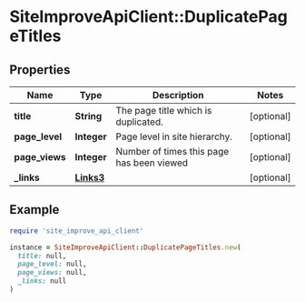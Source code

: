 # SiteImproveApiClient::DuplicatePageTitles

## Properties

| Name | Type | Description | Notes |
| ---- | ---- | ----------- | ----- |
| **title** | **String** | The page title which is duplicated. | [optional] |
| **page_level** | **Integer** | Page level in site hierarchy. | [optional] |
| **page_views** | **Integer** | Number of times this page has been viewed | [optional] |
| **_links** | [**Links3**](Links3.md) |  | [optional] |

## Example

```ruby
require 'site_improve_api_client'

instance = SiteImproveApiClient::DuplicatePageTitles.new(
  title: null,
  page_level: null,
  page_views: null,
  _links: null
)
```

